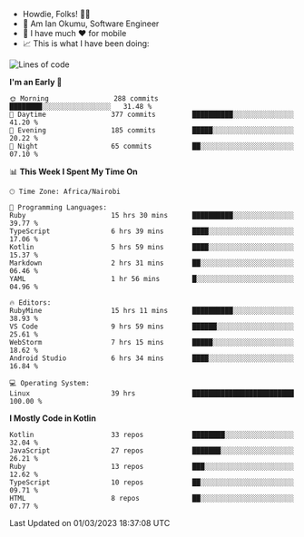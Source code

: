 
* Howdie, Folks! 👋🤓
* 🤪 Am Ian Okumu, Software Engineer
* 📱 I have much ❤️ for mobile
* 📈 This is what I have been doing:
  
<!-- <a href="https://otsembo.github.io/OtsemboPortfolio/" style="margin-right:.5%; margin-top=.5%;">
  <img align="center" src="https://github-readme-stats.vercel.app/api/top-langs/?username=otsembo&layout=compact" />
</a> -->

<!--START_SECTION:waka-->
![Lines of code](https://img.shields.io/badge/From%20Hello%20World%20I%27ve%20Written-2.4%20million%20lines%20of%20code-blue)

**I'm an Early 🐤** 

```text
🌞 Morning                288 commits         ████████░░░░░░░░░░░░░░░░░   31.48 % 
🌆 Daytime                377 commits         ██████████░░░░░░░░░░░░░░░   41.20 % 
🌃 Evening                185 commits         █████░░░░░░░░░░░░░░░░░░░░   20.22 % 
🌙 Night                  65 commits          ██░░░░░░░░░░░░░░░░░░░░░░░   07.10 % 
```


📊 **This Week I Spent My Time On** 

```text
🕑︎ Time Zone: Africa/Nairobi

💬 Programming Languages: 
Ruby                     15 hrs 30 mins      ██████████░░░░░░░░░░░░░░░   39.77 % 
TypeScript               6 hrs 39 mins       ████░░░░░░░░░░░░░░░░░░░░░   17.06 % 
Kotlin                   5 hrs 59 mins       ████░░░░░░░░░░░░░░░░░░░░░   15.37 % 
Markdown                 2 hrs 31 mins       ██░░░░░░░░░░░░░░░░░░░░░░░   06.46 % 
YAML                     1 hr 56 mins        █░░░░░░░░░░░░░░░░░░░░░░░░   04.96 % 

🔥 Editors: 
RubyMine                 15 hrs 11 mins      ██████████░░░░░░░░░░░░░░░   38.93 % 
VS Code                  9 hrs 59 mins       ██████░░░░░░░░░░░░░░░░░░░   25.61 % 
WebStorm                 7 hrs 15 mins       █████░░░░░░░░░░░░░░░░░░░░   18.62 % 
Android Studio           6 hrs 34 mins       ████░░░░░░░░░░░░░░░░░░░░░   16.84 % 

💻 Operating System: 
Linux                    39 hrs              █████████████████████████   100.00 % 
```

**I Mostly Code in Kotlin** 

```text
Kotlin                   33 repos            ████████░░░░░░░░░░░░░░░░░   32.04 % 
JavaScript               27 repos            ███████░░░░░░░░░░░░░░░░░░   26.21 % 
Ruby                     13 repos            ███░░░░░░░░░░░░░░░░░░░░░░   12.62 % 
TypeScript               10 repos            ██░░░░░░░░░░░░░░░░░░░░░░░   09.71 % 
HTML                     8 repos             ██░░░░░░░░░░░░░░░░░░░░░░░   07.77 % 
```




 Last Updated on 01/03/2023 18:37:08 UTC
<!--END_SECTION:waka-->

<br />
<br />
<br />
<br />
<br />
  
  </div>
<!---
otsembo/otsembo is a ✨ special ✨ repository because its `README.md` (this file) appears on your GitHub profile.
You can click the Preview link to take a look at your changes.
--->
